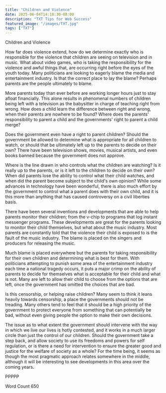 ```yaml
---
title: "Children and Violence"
date: 2025-06-04T14:18:30-08:00
description: "TXT Tips for Web Success"
featured_image: "/images/TXT.jpg"
tags: ["TXT"]
---
```


Children and Violence

How far does violence extend, how do we determine exactly who is responsible for the violence that children are seeing on television and in music.  What about video games, who is taking the responsibility for the violence and awful things that, are occurring right before the eyes of the youth today.  Many politicians are looking to eagerly blame the media and entertainment industry.  Is that the correct place to lay the blame?  Perhaps parents are the people ultimately to blame.

More parents today than ever before are working longer hours just to stay afloat financially.  This alone results in phenomenal numbers of children being left with a television as the babysitter in charge of teaching right from wrong.  How does a child learn the difference between right and wrong, when their parents are nowhere to be found?  Where does the parents' responsibility to parent a child and the governments' right to parent a child merge?

Does the government even have a right to parent children?  Should the government be allowed to determine what is appropriate for all children to watch, or should that be ultimately left up to the parents to decide on their own?  There have been television shows, movies, musical artists, and even books banned because the government does not approve.  

Where is the line drawn in who controls what the children are watching?  Is it really up to the parents, or is it left to the children to decide on their own?  When did parents lose the ability to control what their child watches, and when did the parent become subject to the child's own opinion?  While some advances in technology have been wonderful, there is also much effort by the government to control what a parent does with their own child, and it is this more than anything that has caused controversy on a civil liberties basis.  

There have been several inventions and developments that are able to help parents monitor their children; from the v-chip to programs that log instant messenger programs.
These developments are great for the parents looking to monitor their child themselves, but what about the music industry.  Most parents are constantly told that the violence their child is exposed to is the fault of the music industry.  The blame is placed on the singers and producers for releasing the music.  

Much blame is placed everywhere but the parents for taking responsibility for their own children and determining what is best for them.  With politicians attempting to punish some area of the entertainment industry each time a national tragedy occurs, it puts a major crimp on the ability of parents to decide for themselves what is acceptable for their child and what is not.  Many are left to allow their child to choose from the options that are left, once the government has omitted the choices that are bad.  

Is this censorship, or helping raise children?  Many seem to think it leans heavily towards censorship, a place the governments should not be treading.  Many others tend to feel that it should be a high priority of the government to protect everyone from something that can potentially be bad, without even giving people the option to make their own decisions. 

The issue as to what extent the government should intervene with the way in which we live our lives is hotly contested, and it works in a much larger circle than just the control of our children.  Should the government take a step back, and allow society to use its freedoms and powers for self regulation, or is there a need for intervention to ensure the greater good and justice for the welfare of society as a whole?  For the time being, it seems as though the most pragmatic approach relates somewhere in the middle, although it will be interesting to see developments in this area over the coming years.

PPPPP

Word Count 650

